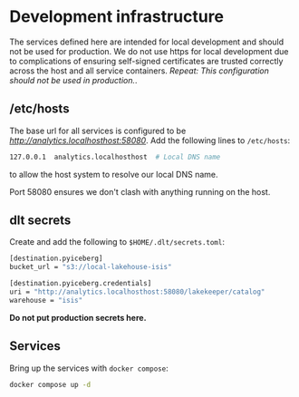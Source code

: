 # Development infrastructure

The services defined here are intended for local development and should not be used for production.
We do not use https for local development due to complications of ensuring self-signed
certificates are trusted correctly across the host and all service containers.
*Repeat: This configuration should not be used in production.*.

## /etc/hosts

The base url for all services is configured to be *http://analytics.localhosthost:58080*.
Add the following lines to `/etc/hosts`:

```sh
127.0.0.1  analytics.localhosthost  # Local DNS name
```

to allow the host system to resolve our local DNS name.

Port 58080 ensures we don't clash with anything running on the host.

## dlt secrets

Create and add the following to `$HOME/.dlt/secrets.toml`:

```sh
[destination.pyiceberg]
bucket_url = "s3://local-lakehouse-isis"

[destination.pyiceberg.credentials]
uri = "http://analytics.localhosthost:58080/lakekeeper/catalog"
warehouse = "isis"
```

**Do not put production secrets here.**

## Services

Bring up the services with `docker compose`:

```sh
docker compose up -d
```
